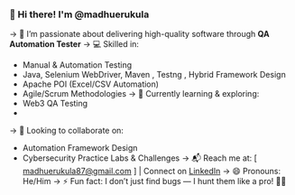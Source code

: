 ### 👋 Hi there! I'm @madhuerukula

-> 🔎 I’m passionate about delivering high-quality software through **QA Automation Tester**
-> 💻 Skilled in:
  - Manual & Automation Testing
  - Java, Selenium WebDriver, Maven , Testng , Hybrid Framework Design
  - Apache POI (Excel/CSV Automation)
  - Agile/Scrum Methodologies
-> 🌱 Currently learning & exploring:
  - Web3 QA Testing 
  - 
-> 🤝 Looking to collaborate on:
  - Automation Framework Design
  - Cybersecurity Practice Labs & Challenges
-> 📬 Reach me at: [  madhuerukula87@gmail.com  ] | Connect on [LinkedIn](linkedin.com/in/madhu-erukula-12158a265)
-> 😄 Pronouns: He/Him
-> ⚡ Fun fact: I don’t just find bugs — I hunt them like a pro! 🐞💥

<!---
madhuerukula87automation/madhuerukula87automation is a ✨ special ✨ repository because its `README.md` (this file) appears on your GitHub profile.
You can click the Preview link to take a look at your changes.
--->
